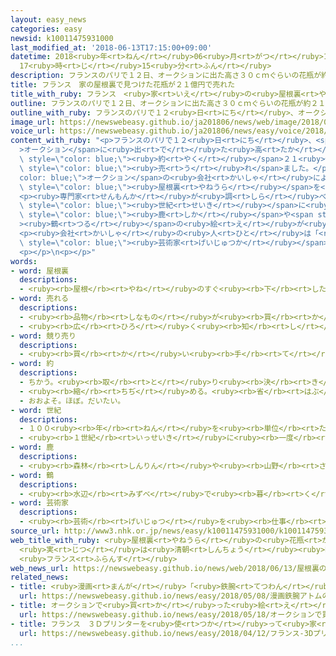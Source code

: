 ```yaml
---
layout: easy_news
categories: easy
newsid: k10011475931000
last_modified_at: '2018-06-13T17:15:00+09:00'
datetime: 2018<ruby>年<rt>ねん</rt></ruby>06<ruby>月<rt>がつ</rt></ruby>13<ruby>日<rt>にち</rt></ruby>
  17<ruby>時<rt>じ</rt></ruby>15<ruby>分<rt>ふん</rt></ruby>
description: フランスのパリで１２日、オークションに出た高さ３０ｃｍぐらいの花瓶が約２１億円で売れました。
title: フランス　家の屋根裏で見つけた花瓶が２１億円で売れた
title_with_ruby: フランス　<ruby>家<rt>いえ</rt></ruby>の<ruby>屋根裏<rt>やねうら</rt></ruby>で<ruby>見<rt>み</rt></ruby>つけた<ruby>花瓶<rt>かびん</rt></ruby>が２１<ruby>億<rt>おく</rt></ruby><ruby>円<rt>えん</rt></ruby>で<ruby>売<rt>う</rt></ruby>れた
outline: フランスのパリで１２日、オークションに出た高さ３０ｃｍぐらいの花瓶が約２１億円で売れました。
outline_with_ruby: フランスのパリで１２<ruby>日<rt>にち</rt></ruby>、オークションに<ruby>出<rt>で</rt></ruby>た<ruby>高<rt>たか</rt></ruby>さ３０ｃｍぐらいの<ruby>花瓶<rt>かびん</rt></ruby>が<ruby>約<rt>やく</rt></ruby>２１<ruby>億<rt>おく</rt></ruby><ruby>円<rt>えん</rt></ruby>で<ruby>売<rt>う</rt></ruby>れました。
image_url: https://newswebeasy.github.io/ja201806/news/web/image/2018/06/13/K10011475931_1806130634_1806130635_01_02.jpg
voice_url: https://newswebeasy.github.io/ja201806/news/easy/voice/2018/06/13/k10011475931000.mp4
content_with_ruby: "<p>フランスのパリで１２<ruby>日<rt>にち</rt></ruby>、<span style=\"color: blue;\"\
  >オークション</span>に<ruby>出<rt>で</rt></ruby>た<ruby>高<rt>たか</rt></ruby>さ３０ｃｍぐらいの<ruby>花瓶<rt>かびん</rt></ruby>が<span\
  \ style=\"color: blue;\"><ruby>約<rt>やく</rt></ruby></span>２１<ruby>億<rt>おく</rt></ruby><ruby>円<rt>えん</rt></ruby>で<span\
  \ style=\"color: blue;\"><ruby>売<rt>う</rt></ruby>れ</span>ました。</p>\n<p><span style=\"\
  color: blue;\">オークション</span>の<ruby>会社<rt>かいしゃ</rt></ruby>によると、<ruby>花瓶<rt>かびん</rt></ruby>はフランスに<ruby>住<rt>す</rt></ruby>んでいる<ruby>人<rt>ひと</rt></ruby>が<ruby>家<rt>いえ</rt></ruby>の<span\
  \ style=\"color: blue;\"><ruby>屋根裏<rt>やねうら</rt></ruby></span>を<ruby>掃除<rt>そうじ</rt></ruby>しているときに<ruby>見<rt>み</rt></ruby>つけました。<ruby>花瓶<rt>かびん</rt></ruby>は<ruby>靴<rt>くつ</rt></ruby>の<ruby>箱<rt>はこ</rt></ruby>に<ruby>入<rt>はい</rt></ruby>っていました。<ruby>家<rt>いえ</rt></ruby>の<ruby>人<rt>ひと</rt></ruby>はそんなに<ruby>値段<rt>ねだん</rt></ruby>が<ruby>高<rt>たか</rt></ruby>い<ruby>物<rt>もの</rt></ruby>だとは<ruby>思<rt>おも</rt></ruby>わないで、<ruby>地下鉄<rt>ちかてつ</rt></ruby>に<ruby>乗<rt>の</rt></ruby>って<ruby>会社<rt>かいしゃ</rt></ruby>に<ruby>持<rt>も</rt></ruby>ってきました。</p>\n\
  <p><ruby>専門家<rt>せんもんか</rt></ruby>が<ruby>調<rt>しら</rt></ruby>べると、<ruby>花瓶<rt>かびん</rt></ruby>は１８<span\
  \ style=\"color: blue;\"><ruby>世紀<rt>せいき</rt></ruby></span>に<ruby>中国<rt>ちゅうごく</rt></ruby>で<ruby>作<rt>つく</rt></ruby>られたことがわかりました。<ruby>木<rt>き</rt></ruby>のそばで<ruby>遊<rt>あそ</rt></ruby>んでいる<span\
  \ style=\"color: blue;\"><ruby>鹿<rt>しか</rt></ruby></span>や<span style=\"color: blue;\"\
  ><ruby>鶴<rt>つる</rt></ruby></span>の<ruby>絵<rt>え</rt></ruby>が<ruby>美<rt>うつく</rt></ruby>しい<ruby>色<rt>いろ</rt></ruby>でかいてあります。</p>\n\
  <p><ruby>会社<rt>かいしゃ</rt></ruby>の<ruby>人<rt>ひと</rt></ruby>は「<ruby>花瓶<rt>かびん</rt></ruby>がとても<ruby>美<rt>うつく</rt></ruby>しくて、みんな<ruby>本当<rt>ほんとう</rt></ruby>に<ruby>驚<rt>おどろ</rt></ruby>きました。<ruby>有名<rt>ゆうめい</rt></ruby>な<span\
  \ style=\"color: blue;\"><ruby>芸術家<rt>げいじゅつか</rt></ruby></span>が<ruby>作<rt>つく</rt></ruby>った<ruby>花瓶<rt>かびん</rt></ruby>かと<ruby>思<rt>おも</rt></ruby>いました」と<ruby>話<rt>はな</rt></ruby>していました。</p>\n\
  <p></p>\n<p></p>"
words:
- word: 屋根裏
  descriptions:
  - <ruby><rb>屋根</rb><rt>やね</rt></ruby>のすぐ<ruby><rb>下</rb><rt>した</rt></ruby>と、<ruby><rb>天井</rb><rt>てんじょう</rt></ruby>との<ruby><rb>間</rb><rt>あいだ</rt></ruby>。
- word: 売れる
  descriptions:
  - <ruby><rb>品物</rb><rt>しなもの</rt></ruby>が<ruby><rb>買</rb><rt>か</rt></ruby>われる。
  - <ruby><rb>広</rb><rt>ひろ</rt></ruby>く<ruby><rb>知</rb><rt>し</rt></ruby>られる。
- word: 競り売り
  descriptions:
  - <ruby><rb>買</rb><rt>か</rt></ruby>い<ruby><rb>手</rb><rt>て</rt></ruby>に<ruby><rb>競争</rb><rt>きょうそう</rt></ruby>で<ruby><rb>値段</rb><rt>ねだん</rt></ruby>をつけさせ、いちばん<ruby><rb>高</rb><rt>たか</rt></ruby>い<ruby><rb>値段</rb><rt>ねだん</rt></ruby>をつけた<ruby><rb>人</rb><rt>ひと</rt></ruby>に、その<ruby><rb>品物</rb><rt>しなもの</rt></ruby>を<ruby><rb>売</rb><rt>う</rt></ruby>る<ruby><rb>方法</rb><rt>ほうほう</rt></ruby>。<ruby><rb>競売</rb><rt>きょうばい</rt></ruby>。オークション。せり。
- word: 約
  descriptions:
  - ちかう。<ruby><rb>取</rb><rt>と</rt></ruby>り<ruby><rb>決</rb><rt>き</rt></ruby>める。
  - <ruby><rb>縮</rb><rt>ちぢ</rt></ruby>める。<ruby><rb>省</rb><rt>はぶ</rt></ruby>く。<ruby><rb>簡単</rb><rt>かんたん</rt></ruby>にする。
  - おおよそ。ほぼ。だいたい。
- word: 世紀
  descriptions:
  - １００<ruby><rb>年</rb><rt>ねん</rt></ruby>を<ruby><rb>単位</rb><rt>たんい</rt></ruby>として<ruby><rb>数</rb><rt>かぞ</rt></ruby>える<ruby><rb>年代</rb><rt>ねんだい</rt></ruby>の<ruby><rb>数</rb><rt>かぞ</rt></ruby>え<ruby><rb>方</rb><rt>かた</rt></ruby>。<ruby><rb>西暦</rb><rt>せいれき</rt></ruby>１<ruby><rb>年</rb><rt>ねん</rt></ruby>から１００<ruby><rb>年</rb><rt>ねん</rt></ruby>までを<ruby><rb>１世紀</rb><rt>いっせいき</rt></ruby>と<ruby><rb>呼</rb><rt>よ</rt></ruby>ぶ。<ruby><rb>２１世紀</rb><rt>にじゅういっせいき</rt></ruby>は２００１<ruby><rb>年</rb><rt>ねん</rt></ruby>から２１００<ruby><rb>年</rb><rt>ねん</rt></ruby>まで。
  - <ruby><rb>１世紀</rb><rt>いっせいき</rt></ruby>に<ruby><rb>一度</rb><rt>いちど</rt></ruby>しかないようなもの。
- word: 鹿
  descriptions:
  - <ruby><rb>森林</rb><rt>しんりん</rt></ruby>や<ruby><rb>山野</rb><rt>さんや</rt></ruby>にすむ、<ruby><rb>草食</rb><rt>そうしょく</rt></ruby>のおとなしいけもの。<ruby><rb>足</rb><rt>あし</rt></ruby>は<ruby><rb>細長</rb><rt>ほそなが</rt></ruby>く、<ruby><rb>雄</rb><rt>おす</rt></ruby>は<ruby><rb>木</rb><rt>き</rt></ruby>の<ruby><rb>枝</rb><rt>えだ</rt></ruby>のような<ruby><rb>角</rb><rt>つの</rt></ruby>を<ruby><rb>持</rb><rt>も</rt></ruby>つ。<ruby><rb>世界各地</rb><rt>せかいかくち</rt></ruby>にいる。
- word: 鶴
  descriptions:
  - <ruby><rb>水辺</rb><rt>みずべ</rt></ruby>で<ruby><rb>暮</rb><rt>く</rt></ruby>らす<ruby><rb>大</rb><rt>おお</rt></ruby>きな<ruby><rb>渡</rb><rt>わた</rt></ruby>り<ruby><rb>鳥</rb><rt>どり</rt></ruby>。<ruby><rb>首</rb><rt>くび</rt></ruby>と<ruby><rb>足</rb><rt>あし</rt></ruby>とくちばしが<ruby><rb>長</rb><rt>なが</rt></ruby>い。<ruby><rb>昔</rb><rt>むかし</rt></ruby>から、めでたい<ruby><rb>鳥</rb><rt>とり</rt></ruby>として<ruby><rb>知</rb><rt>し</rt></ruby>られている。
- word: 芸術家
  descriptions:
  - <ruby><rb>芸術</rb><rt>げいじゅつ</rt></ruby>を<ruby><rb>仕事</rb><rt>しごと</rt></ruby>としている<ruby><rb>人</rb><rt>ひと</rt></ruby>。<ruby><rb>音楽家</rb><rt>おんがくか</rt></ruby>や<ruby><rb>画家</rb><rt>がか</rt></ruby>など。
source_url: http://www3.nhk.or.jp/news/easy/k10011475931000/k10011475931000.html
web_title_with_ruby: <ruby>屋根裏<rt>やねうら</rt></ruby>の<ruby>花瓶<rt>かびん</rt></ruby> 21<ruby>億円<rt>おくえん</rt></ruby>で<ruby>落札<rt>らくさつ</rt></ruby>
  <ruby>実<rt>じつ</rt></ruby>は<ruby>清朝<rt>しんちょう</rt></ruby><ruby>時代<rt>じだい</rt></ruby>の<ruby>磁器<rt>じき</rt></ruby>
  <ruby>フランス<rt>ふらんす</rt></ruby>
web_news_url: https://newswebeasy.github.io/news/web/2018/06/13/屋根裏の花瓶-21億円で落札-実は清朝時代の磁器-フランス
related_news:
- title: <ruby>漫画<rt>まんが</rt></ruby>「<ruby>鉄腕<rt>てつわん</rt></ruby>アトム」の１ページがオークションで３５００<ruby>万<rt>まん</rt></ruby><ruby>円<rt>えん</rt></ruby>
  url: https://newswebeasy.github.io/news/easy/2018/05/08/漫画鉄腕アトムの1ページがオークションで3500万円
- title: オークションで<ruby>買<rt>か</rt></ruby>った<ruby>絵<rt>え</rt></ruby>はレンブラントがかいた<ruby>絵<rt>え</rt></ruby>だった
  url: https://newswebeasy.github.io/news/easy/2018/05/18/オークションで買った絵はレンブラントがかいた絵だった
- title: フランス　３Ｄプリンターを<ruby>使<rt>つか</rt></ruby>って<ruby>家<rt>いえ</rt></ruby>を<ruby>作<rt>つく</rt></ruby>る
  url: https://newswebeasy.github.io/news/easy/2018/04/12/フランス-3Dプリンターを使って家を作る
...
```

